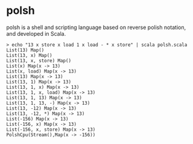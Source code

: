 # polsh
polsh is a shell and scripting language based on reverse polish notation, and developed in Scala.

```
> echo "13 x store x load 1 x load - * x store" | scala polsh.scala 
List(13) Map()
List(13, x) Map()
List(13, x, store) Map()
List(x) Map(x -> 13)
List(x, load) Map(x -> 13)
List(13) Map(x -> 13)
List(13, 1) Map(x -> 13)
List(13, 1, x) Map(x -> 13)
List(13, 1, x, load) Map(x -> 13)
List(13, 1, 13) Map(x -> 13)
List(13, 1, 13, -) Map(x -> 13)
List(13, -12) Map(x -> 13)
List(13, -12, *) Map(x -> 13)
List(-156) Map(x -> 13)
List(-156, x) Map(x -> 13)
List(-156, x, store) Map(x -> 13)
PolshCpu(Stream(),Map(x -> -156))
```
